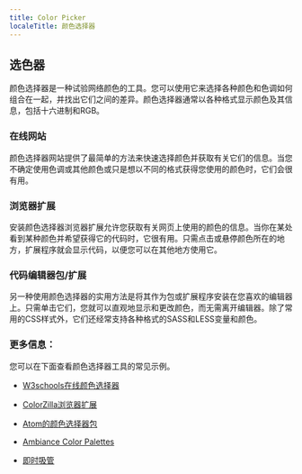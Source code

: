 ```yaml
---
title: Color Picker
localeTitle: 颜色选择器
---
```

## 选色器

颜色选择器是一种试验网络颜色的工具。您可以使用它来选择各种颜色和色调如何组合在一起，并找出它们之间的差异。颜色选择器通常以各种格式显示颜色及其信息，包括十六进制和RGB。

### 在线网站

颜色选择器网站提供了最简单的方法来快速选择颜色并获取有关它们的信息。当您不确定使用色调或其他颜色或只是想以不同的格式获得您使用的颜色时，它们会很有用。

### 浏览器扩展

安装颜色选择器浏览器扩展允许您获取有关网页上使用的颜色的信息。当你在某处看到某种颜色并希望获得它的代码时，它很有用。只需点击或悬停颜色所在的地方，扩展程序就会显示代码，以便您可以在其他地方使用它。

### 代码编辑器包/扩展

另一种使用颜色选择器的实用方法是将其作为包或扩展程序安装在您喜欢的编辑器上。只需单击它们，您就可以直观地显示和更改颜色，而无需离开编辑器。除了常用的CSS样式外，它们还经常支持各种格式的SASS和LESS变量和颜色。

### 更多信息：

您可以在下面查看颜色选择器工具的常见示例。

*   [W3schools在线颜色选择器](https://www.w3schools.com/colors/colors_picker.asp)
    
*   [ColorZilla浏览器扩展](http://www.colorzilla.com/)
    
*   [Atom的颜色选择器包](https://atom.io/packages/color-picker)
    
*   [Ambiance Color Palettes](http://ambiance.somethingjustlikethis.com/)
    
*   [即时吸管](http://www.instant-eyedropper.com/)